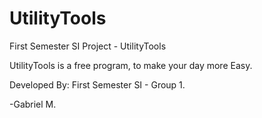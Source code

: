 # UtilityTools

First Semester SI Project - UtilityTools

UtilityTools is a free program, to make your day more Easy.

Developed By: First Semester SI - Group 1.

-Gabriel M.

